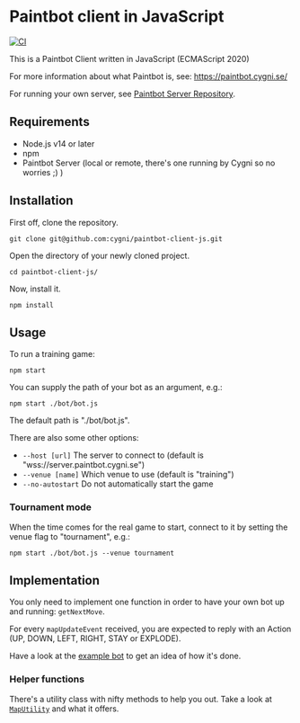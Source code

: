 # Paintbot client in JavaScript

[![CI](https://github.com/cygni/paintbot-client-js/workflows/CI/badge.svg)](https://github.com/cygni/paintbot-client-js/actions?query=branch%3Amaster+workflow%3ACI)

This is a Paintbot Client written in JavaScript (ECMAScript 2020)

For more information about what Paintbot is, see: https://paintbot.cygni.se/

For running your own server, see [Paintbot Server Repository](https://github.com/cygni/paintbot).

## Requirements

- Node.js v14 or later
- npm
- Paintbot Server (local or remote, there's one running by Cygni so no worries ;) )

## Installation

First off, clone the repository.

```
git clone git@github.com:cygni/paintbot-client-js.git
```

Open the directory of your newly cloned project.

```
cd paintbot-client-js/
```

Now, install it.

```
npm install
```

## Usage

To run a training game:

```
npm start
```

You can supply the path of your bot as an argument, e.g.:

```
npm start ./bot/bot.js
```

The default path is "./bot/bot.js".

There are also some other options:

- `--host [url]` The server to connect to (default is "wss://server.paintbot.cygni.se")
- `--venue [name]` Which venue to use (default is "training")
- `--no-autostart` Do not automatically start the game

### Tournament mode

When the time comes for the real game to start, connect to it by setting the venue flag to "tournament", e.g.:

```
npm start ./bot/bot.js --venue tournament
```

## Implementation

You only need to implement one function in order to have your own bot up and running: `getNextMove`.

For every `mapUpdateEvent` received, you are expected to reply with an Action (UP, DOWN, LEFT, RIGHT, STAY or EXPLODE).

Have a look at the [example bot](bot/bot.js) to get an idea of how it's done.

### Helper functions

There's a utility class with nifty methods to help you out. Take a look at [`MapUtility`](src/utils.js) and what it offers.
